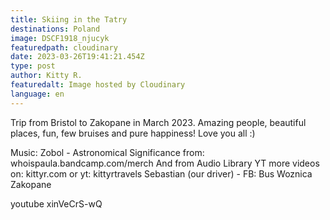 ```yaml
---
title: Skiing in the Tatry
destinations: Poland
image: DSCF1918_njucyk
featuredpath: cloudinary
date: 2023-03-26T19:41:21.454Z
type: post
author: Kitty R.
featuredalt: Image hosted by Cloudinary
language: en
---
```

<!--StartFragment-->

Trip from Bristol to Zakopane in March 2023. Amazing people, beautiful places, fun, few bruises and pure happiness! Love you all :) 



Music: Zobol - Astronomical Significance from: whoispaula.bandcamp.com/merch And from Audio Library YT more videos on: kittyr.com or yt: kittyrtravels Sebastian (our driver) - FB: Bus Woznica Zakopane

<!--EndFragment-->

youtube xinVeCrS-wQ